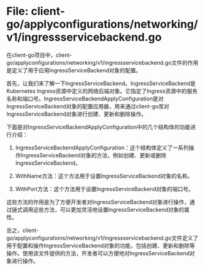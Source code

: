 # File: client-go/applyconfigurations/networking/v1/ingressservicebackend.go

在client-go项目中，client-go/applyconfigurations/networking/v1/ingressservicebackend.go文件的作用是定义了用于应用IngressServiceBackend对象的配置。

首先，让我们来了解一下IngressServiceBackend。IngressServiceBackend是Kubernetes Ingress资源中定义的网络后端对象。它指定了Ingress资源中的服务名称和端口号。IngressServiceBackendApplyConfiguration是对IngressServiceBackend对象的配置应用器，用来通过client-go库对IngressServiceBackend对象进行创建、更新和删除操作。

下面是对IngressServiceBackendApplyConfiguration中的几个结构体的功能进行介绍：

1. IngressServiceBackendApplyConfiguration：这个结构体定义了一系列操作IngressServiceBackend对象的方法，例如创建、更新或删除IngressServiceBackend。

2. WithName方法：这个方法用于设置IngressServiceBackend对象的名称。

3. WithPort方法：这个方法用于设置IngressServiceBackend对象的端口号。

这些方法的作用是为了方便开发者对IngressServiceBackend对象进行操作，通过链式调用这些方法，可以更加灵活地设置IngressServiceBackend对象的属性。

总之，client-go/applyconfigurations/networking/v1/ingressservicebackend.go文件定义了用于配置和操作IngressServiceBackend对象的功能，包括创建、更新和删除等操作。使用该文件提供的方法，开发者可以方便地对IngressServiceBackend对象进行操作。

